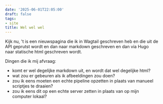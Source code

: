 ```yaml
---
date: '2025-06-01T22:05:00'
draft: false
tags:
- site
title: Wel wel wel
---
```


Kijk nu, 't is een nieuwspagina die ik in Wagtail geschreven heb en die uit de API geprutst wordt en dan naar markdown geschreven en dan via Hugo naar statische html geschreven wordt.

Dingen die ik mij afvraag:

  * komt er wel degelijke markdown uit, en wordt dat wel degelijke html?
  * wat zou er gebeuren als ik afbeeldingen zou doen?
  * zou ik eens moeten een echte pipeline opzetten in plaats van manueel scriptjes te draaien?
  * zou ik eens dit op een echte server zetten in plaats van op mijn computer lokaal?


